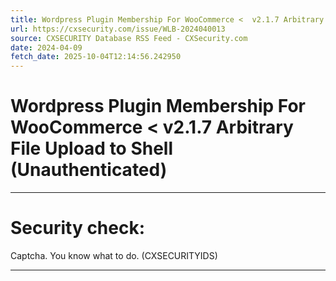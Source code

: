 ```yaml
---
title: Wordpress Plugin Membership For WooCommerce <  v2.1.7 Arbitrary File Upload to Shell (Unauthenticated)
url: https://cxsecurity.com/issue/WLB-2024040013
source: CXSECURITY Database RSS Feed - CXSecurity.com
date: 2024-04-09
fetch_date: 2025-10-04T12:14:56.242950
---
```


# Wordpress Plugin Membership For WooCommerce <  v2.1.7 Arbitrary File Upload to Shell (Unauthenticated)

---

# Security check:

Captcha. You know what to do. (CXSECURITYIDS)

---